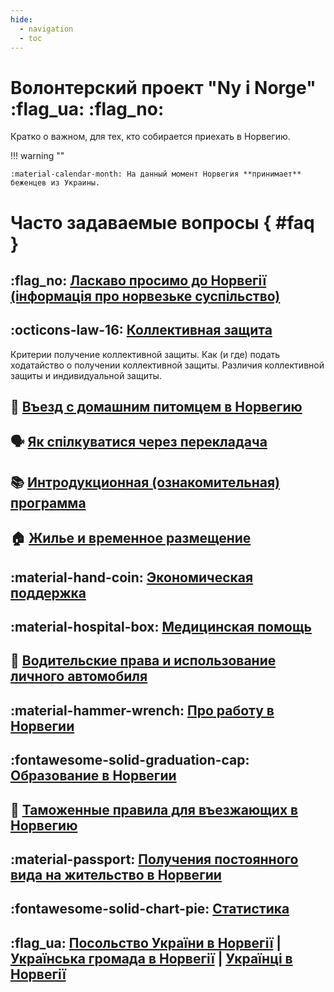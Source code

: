 ```yaml
---
hide:
  - navigation
  - toc
---
```


# **Волонтерский проект "Ny i Norge"** :flag_ua: :flag_no: 
Кратко о важном, для тех, кто собирается приехать в Норвегию.

!!! warning ""

    :material-calendar-month: На данный момент Норвегия **принимает** беженцев из Украины.

# Часто задаваемые вопросы { #faq }

## :flag_no: [Ласкаво просимо до Норвегії (інформація про норвезьке суспільство)](https://www.imdi.no/globalassets/illustrasjoner/ukraina/information-about-norwegian-society-2022---ukrainsk0822.pdf)

## :octicons-law-16: [Коллективная защита](kollektiv-beskyttelse.md)
Критерии получение коллективной защиты. Как (и где) подать ходатайство о получении коллективной защиты. Различия коллективной защиты и индивидуальной защиты.

## :guide_dog: [Въезд с домашним питомцем в Норвегию](kjaeledyr.md)

## :speaking_head: [Як спілкуватися через перекладача](https://www.imdi.no/globalassets/illustrasjoner/ukraina/a-fore-en-samtale-via-tolk_ukrainsk.pdf)

## :books: [Интродукционная (ознакомительная) программа](introduksjonsprogram.md)

## :house: [Жилье и временное размещение](bolig.md)

## :material-hand-coin: [Экономическая поддержка](stotte.md)

## :material-hospital-box: [Медицинская помощь](helsehjelp.md)

## :red_car: [Водительские права и использование личного автомобиля](forerkort-og-bil.md)

## :material-hammer-wrench: [Про работу в Норвегии](jobb.md)

## :fontawesome-solid-graduation-cap: [Образование в Норвегии](utdanning.md)

## :customs: [Таможенные правила для въезжающих в Норвегию](toll.md)

## :material-passport: [Получения постоянного вида на жительство в Норвегии](permanent-oppholdstillatelse.md)

## :fontawesome-solid-chart-pie: [Статистика](statistikk.md)

## :flag_ua: [Посольство України в Норвегії](https://norway.mfa.gov.ua/) | [Українська громада в Норвегії](https://www.facebook.com/DenUkrainskeForeningiNorge/) | [Українці в Норвегії](https://www.ukrainere.no/about-us/)